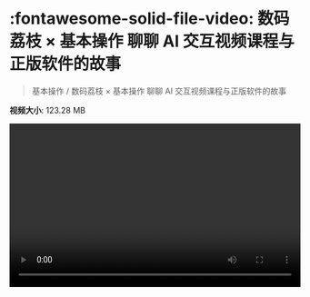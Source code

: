 # :fontawesome-solid-file-video: 数码荔枝 × 基本操作 聊聊 AI 交互视频课程与正版软件的故事

> 基本操作 / 数码荔枝 × 基本操作 聊聊 AI 交互视频课程与正版软件的故事

**视频大小**: 123.28 MB

<video id="V-70294701c319e4cc914eca23493acebe" width="512" height="288" preload="none" playsinline webkit-playsinline></video>